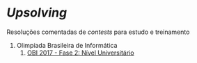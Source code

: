 # _Upsolving_

Resoluções comentadas de _contests_ para estudo e treinamento

1. Olimpíada Brasileira de Informática
    1. [OBI 2017 - Fase 2: Nível Universitário](OBI/2017_F2_NS/2017_F2_NS.pdf)

